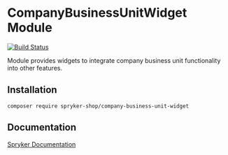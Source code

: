 # CompanyBusinessUnitWidget Module
[![Build Status](https://travis-ci.org/spryker-shop/company-business-unit-widget.svg)](https://travis-ci.org/spryker-shop/company-business-unit-widget)

Module provides widgets to integrate company business unit functionality into other features.

## Installation

```
composer require spryker-shop/company-business-unit-widget
```

## Documentation

[Spryker Documentation](https://documentation.spryker.com/module_guide/overview.htm)
